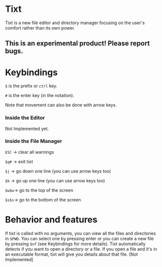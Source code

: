 # Tixt
Tixt is a new file editor and directory manager focusing on the user's comfort rather than its own power. 

## This is an experimental product! Please report bugs.

# Keybindings
`$` is the prefix or `ctrl` key.

`#` is the enter key (in the notation).

Note that movement can also be done with arrow keys.

### Inside the Editor
Not Implemented yet.

### Inside the File Manager
`ESC` -> clear all warnings

`$q#` -> exit tixt

`$j`  -> go down one line (you can use arrow keys too)

`$k`  -> go up one line   (you can use arrow keys too)

`$w$w`-> go to the top of the screen

`$s$s`-> go to the bottom of the screen


# Behavior and features
If tixt is called with no arguments, you can view all the files and directories in `$PWD`. You can select one by pressing enter or you can create a new file by pressing `$nf` (see Keybindings for more details).
Tixt automatically detects if you want to open a directory or a file.
If you open a file and it's in an executable format, tixt will give you details about that file. [Not Implemented]
